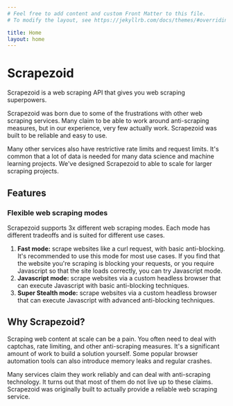 ```yaml
---
# Feel free to add content and custom Front Matter to this file.
# To modify the layout, see https://jekyllrb.com/docs/themes/#overriding-theme-defaults

title: Home
layout: home
---
```


# Scrapezoid

Scrapezoid is a web scraping API that gives you web scraping superpowers.

Scrapezoid was born due to some of the frustrations with other web scraping services.
Many claim to be able to work around anti-scraping measures, but in our experience,
very few actually work. Scrapezoid was built to be reliable and easy to use.

Many other services also have restrictive rate limits and request limits. It's
common that a lot of data is needed for many data science and machine learning
projects. We've designed Scrapezoid to able to scale for larger scraping projects.

## Features

### Flexible web scraping modes

Scrapezoid supports 3x different web scraping modes. Each mode has different
tradeoffs and is suited for different use cases.

1. **Fast mode:** scrape websites like a curl request, with basic anti-blocking.
It's recommended to use this mode for most use cases. If you find that
the website you're scraping is blocking your requests, or you require
Javascript so that the site loads correctly, you can try Javascript mode.
2. **Javascript mode:** scrape websites via a custom headless browser that can
execute Javascript with basic anti-blocking techniques.
3. **Super Stealth mode:** scrape websites via a custom headless browser that can
execute Javascript with advanced anti-blocking techniques.

## Why Scrapezoid?

Scraping web content at scale can be a pain. You often need to deal with
captchas, rate limiting, and other anti-scraping measures. It's a significant
amount of work to build a solution yourself. Some popular browser automation tools
can also introduce memory leaks and regular crashes.

Many services claim they work reliably and can deal with anti-scraping technology.
It turns out that most of them do not live up to these claims. Scrapezoid was 
originally built to actually provide a reliable web scraping service.

